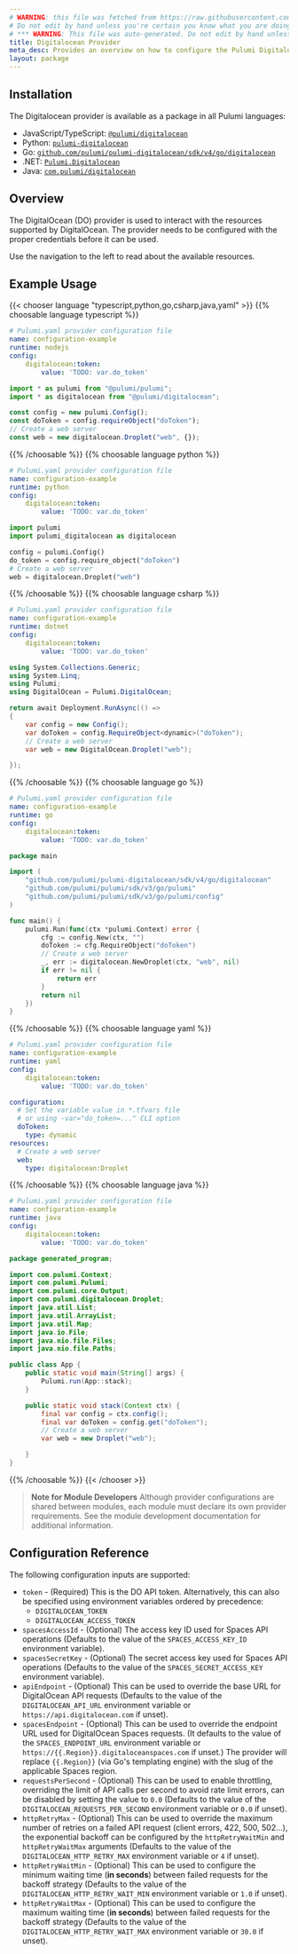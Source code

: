 ```yaml
---
# WARNING: this file was fetched from https://raw.githubusercontent.com/pulumi/pulumi-digitalocean/v4.37.1/docs/_index.md
# Do not edit by hand unless you're certain you know what you are doing!
# *** WARNING: This file was auto-generated. Do not edit by hand unless you're certain you know what you are doing! ***
title: Digitalocean Provider
meta_desc: Provides an overview on how to configure the Pulumi Digitalocean provider.
layout: package
---
```

## Installation

The Digitalocean provider is available as a package in all Pulumi languages:

* JavaScript/TypeScript: [`@pulumi/digitalocean`](https://www.npmjs.com/package/@pulumi/digitalocean)
* Python: [`pulumi-digitalocean`](https://pypi.org/project/pulumi-digitalocean/)
* Go: [`github.com/pulumi/pulumi-digitalocean/sdk/v4/go/digitalocean`](https://github.com/pulumi/pulumi-digitalocean)
* .NET: [`Pulumi.Digitalocean`](https://www.nuget.org/packages/Pulumi.Digitalocean)
* Java: [`com.pulumi/digitalocean`](https://central.sonatype.com/artifact/com.pulumi/digitalocean)
## Overview

The DigitalOcean (DO) provider is used to interact with the
resources supported by DigitalOcean. The provider needs to be configured
with the proper credentials before it can be used.

Use the navigation to the left to read about the available resources.
## Example Usage

{{< chooser language "typescript,python,go,csharp,java,yaml" >}}
{{% choosable language typescript %}}
```yaml
# Pulumi.yaml provider configuration file
name: configuration-example
runtime: nodejs
config:
    digitalocean:token:
        value: 'TODO: var.do_token'

```
```typescript
import * as pulumi from "@pulumi/pulumi";
import * as digitalocean from "@pulumi/digitalocean";

const config = new pulumi.Config();
const doToken = config.requireObject("doToken");
// Create a web server
const web = new digitalocean.Droplet("web", {});
```
{{% /choosable %}}
{{% choosable language python %}}
```yaml
# Pulumi.yaml provider configuration file
name: configuration-example
runtime: python
config:
    digitalocean:token:
        value: 'TODO: var.do_token'

```
```python
import pulumi
import pulumi_digitalocean as digitalocean

config = pulumi.Config()
do_token = config.require_object("doToken")
# Create a web server
web = digitalocean.Droplet("web")
```
{{% /choosable %}}
{{% choosable language csharp %}}
```yaml
# Pulumi.yaml provider configuration file
name: configuration-example
runtime: dotnet
config:
    digitalocean:token:
        value: 'TODO: var.do_token'

```
```csharp
using System.Collections.Generic;
using System.Linq;
using Pulumi;
using DigitalOcean = Pulumi.DigitalOcean;

return await Deployment.RunAsync(() =>
{
    var config = new Config();
    var doToken = config.RequireObject<dynamic>("doToken");
    // Create a web server
    var web = new DigitalOcean.Droplet("web");

});

```
{{% /choosable %}}
{{% choosable language go %}}
```yaml
# Pulumi.yaml provider configuration file
name: configuration-example
runtime: go
config:
    digitalocean:token:
        value: 'TODO: var.do_token'

```
```go
package main

import (
	"github.com/pulumi/pulumi-digitalocean/sdk/v4/go/digitalocean"
	"github.com/pulumi/pulumi/sdk/v3/go/pulumi"
	"github.com/pulumi/pulumi/sdk/v3/go/pulumi/config"
)

func main() {
	pulumi.Run(func(ctx *pulumi.Context) error {
		cfg := config.New(ctx, "")
		doToken := cfg.RequireObject("doToken")
		// Create a web server
		_, err := digitalocean.NewDroplet(ctx, "web", nil)
		if err != nil {
			return err
		}
		return nil
	})
}
```
{{% /choosable %}}
{{% choosable language yaml %}}
```yaml
# Pulumi.yaml provider configuration file
name: configuration-example
runtime: yaml
config:
    digitalocean:token:
        value: 'TODO: var.do_token'

```
```yaml
configuration:
  # Set the variable value in *.tfvars file
  # or using -var="do_token=..." CLI option
  doToken:
    type: dynamic
resources:
  # Create a web server
  web:
    type: digitalocean:Droplet
```
{{% /choosable %}}
{{% choosable language java %}}
```yaml
# Pulumi.yaml provider configuration file
name: configuration-example
runtime: java
config:
    digitalocean:token:
        value: 'TODO: var.do_token'

```
```java
package generated_program;

import com.pulumi.Context;
import com.pulumi.Pulumi;
import com.pulumi.core.Output;
import com.pulumi.digitalocean.Droplet;
import java.util.List;
import java.util.ArrayList;
import java.util.Map;
import java.io.File;
import java.nio.file.Files;
import java.nio.file.Paths;

public class App {
    public static void main(String[] args) {
        Pulumi.run(App::stack);
    }

    public static void stack(Context ctx) {
        final var config = ctx.config();
        final var doToken = config.get("doToken");
        // Create a web server
        var web = new Droplet("web");

    }
}
```
{{% /choosable %}}
{{< /chooser >}}

> **Note for Module Developers** Although provider configurations are shared between modules, each module must
declare its own provider requirements. See the module development documentation for additional information.
## Configuration Reference

The following configuration inputs are supported:

* `token` - (Required) This is the DO API token. Alternatively, this can also be specified
  using environment variables ordered by precedence:
  * `DIGITALOCEAN_TOKEN`
  * `DIGITALOCEAN_ACCESS_TOKEN`
* `spacesAccessId` - (Optional) The access key ID used for Spaces API
  operations (Defaults to the value of the `SPACES_ACCESS_KEY_ID` environment
  variable).
* `spacesSecretKey` - (Optional) The secret access key used for Spaces API
  operations (Defaults to the value of the `SPACES_SECRET_ACCESS_KEY`
  environment variable).
* `apiEndpoint` - (Optional) This can be used to override the base URL for
  DigitalOcean API requests (Defaults to the value of the `DIGITALOCEAN_API_URL`
  environment variable or `https://api.digitalocean.com` if unset).
* `spacesEndpoint` - (Optional) This can be used to override the endpoint URL
  used for DigitalOcean Spaces requests. (It defaults to the value of the
  `SPACES_ENDPOINT_URL` environment variable or `https://{{.Region}}.digitaloceanspaces.com`
  if unset.) The provider will replace `{{.Region}}` (via Go's templating engine) with the slug
  of the applicable Spaces region.
* `requestsPerSecond` - (Optional) This can be used to enable throttling, overriding the limit
  of API calls per second to avoid rate limit errors, can be disabled by setting the value
  to `0.0` (Defaults to the value of the `DIGITALOCEAN_REQUESTS_PER_SECOND` environment
  variable or `0.0` if unset).
* `httpRetryMax` - (Optional) This can be used to override the maximum number
  of retries on a failed API request (client errors, 422, 500, 502...), the exponential
  backoff can be configured by the `httpRetryWaitMin` and `httpRetryWaitMax` arguments
  (Defaults to the value of the `DIGITALOCEAN_HTTP_RETRY_MAX` environment variable or
  `4` if unset).
* `httpRetryWaitMin` - (Optional) This can be used to configure the minimum
  waiting time (**in seconds**) between failed requests for the backoff strategy
  (Defaults to the value of the `DIGITALOCEAN_HTTP_RETRY_WAIT_MIN` environment
  variable or `1.0` if unset).
* `httpRetryWaitMax` - (Optional) This can be used to configure the maximum
  waiting time (**in seconds**) between failed requests for the backoff strategy
  (Defaults to the value of the `DIGITALOCEAN_HTTP_RETRY_WAIT_MAX` environment
  variable or `30.0` if unset).
